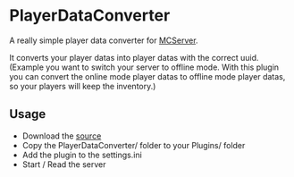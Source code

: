 PlayerDataConverter
===================

A really simple player data converter for [MCServer](http://mc-server.org/).

It converts your player datas into player datas with the correct uuid. (Example you want to switch your server to offline mode. With this plugin you can convert the online mode player datas to offline mode player datas, so your players will keep the inventory.)


Usage
------------

 * Download the [source](https://github.com/Howaner/PlayerDataConverter/archive/master.zip)
 * Copy the PlayerDataConverter/ folder to your Plugins/ folder
 * Add the plugin to the settings.ini
 * Start / Read the server

